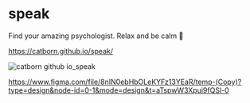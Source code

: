 # speak

Find your amazing psychologist. Relax and be calm 🙌

https://catborn.github.io/speak/

![catborn github io_speak](https://github.com/catborn/speak/assets/158094798/7671866e-fced-4cf1-b15b-e288485aaa5d)

https://www.figma.com/file/8nIN0ebHbOLeKYFz13YEaR/temp-(Copy)?type=design&node-id=0-1&mode=design&t=aTspwW3Xpui9fQSl-0
